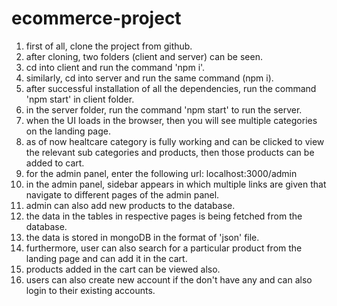 # ecommerce-project

1) first of all, clone the project from github.
2) after cloning, two folders (client and server) can be seen.
3) cd into client and run the command 'npm i'.
4) similarly, cd into server and run the same command (npm i).
5) after successful installation of all the dependencies, run the command 'npm start' in client folder.
6) in the server folder, run the command 'npm start' to run the server.
7) when the UI loads in the browser, then you will see multiple categories on the landing page.
8) as of now healtcare category is fully working and can be clicked to view the relevant sub categories and products, then those products can be added to cart.
9) for the admin panel, enter the following url: localhost:3000/admin
10) in the admin panel, sidebar appears in which multiple links are given that navigate to different pages of the admin panel.
11) admin can also add new products to the database.
12) the data in the tables in respective pages is being fetched from the database.
13) the data is stored in mongoDB in the format of 'json' file.
14) furthermore, user can also search for a particular product from the landing page and can add it in the cart.
15) products added in the cart can be viewed also.
16) users can also create new account if the don't have any and can also login to their existing accounts.

